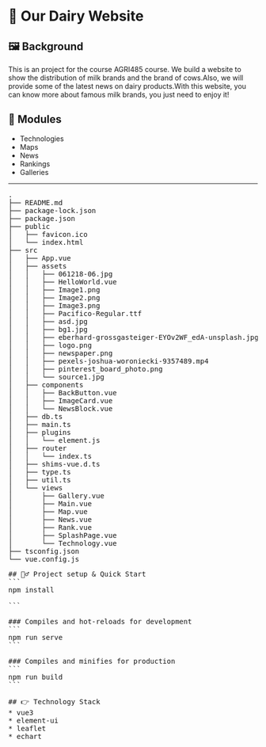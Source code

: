 # 🐄 Our Dairy Website
## 🖼️ Background
This is an project for the course AGRI485 course. We build a website to show the distribution of milk brands and the brand of cows.Also, we will provide some of the latest news on dairy products.With this website, you can know more about famous milk brands, you just need to enjoy it!

## 🏬 Modules
* Technologies
* Maps
* News
* Rankings
* Galleries
---
<pre>
.
├── README.md
├── package-lock.json
├── package.json
├── public
│   ├── favicon.ico
│   └── index.html
├── src
│   ├── App.vue
│   ├── assets
│   │   ├── 061218-06.jpg
│   │   ├── HelloWorld.vue
│   │   ├── Image1.png
│   │   ├── Image2.png
│   │   ├── Image3.png
│   │   ├── Pacifico-Regular.ttf
│   │   ├── asd.jpg
│   │   ├── bg1.jpg
│   │   ├── eberhard-grossgasteiger-EYOv2WF_edA-unsplash.jpg
│   │   ├── logo.png
│   │   ├── newspaper.png
│   │   ├── pexels-joshua-woroniecki-9357489.mp4
│   │   ├── pinterest_board_photo.png
│   │   └── source1.jpg
│   ├── components
│   │   ├── BackButton.vue
│   │   ├── ImageCard.vue
│   │   └── NewsBlock.vue
│   ├── db.ts
│   ├── main.ts
│   ├── plugins
│   │   └── element.js
│   ├── router
│   │   └── index.ts
│   ├── shims-vue.d.ts
│   ├── type.ts
│   ├── util.ts
│   └── views
│       ├── Gallery.vue
│       ├── Main.vue
│       ├── Map.vue
│       ├── News.vue
│       ├── Rank.vue
│       ├── SplashPage.vue
│       └── Technology.vue
├── tsconfig.json
└── vue.config.js
<pre>
## 🏃‍♂️ Project setup & Quick Start
```
npm install

```

### Compiles and hot-reloads for development
```
npm run serve
```

### Compiles and minifies for production
```
npm run build
```

## 👉 Technology Stack
* vue3
* element-ui
* leaflet
* echart